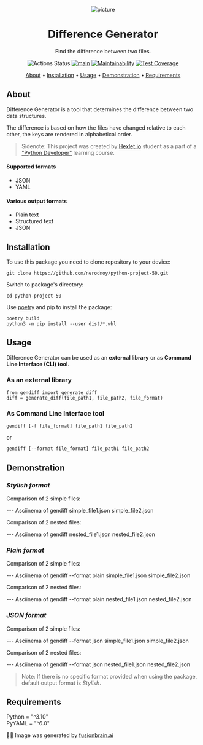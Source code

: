 <div align="center">

![picture](https://i.imgur.com/M5KnPIo.png)

<h1>Difference Generator</h1>

Find the difference between two files.

![Actions Status](https://github.com/nerodnoy/python-project-50/workflows/hexlet-check/badge.svg)  [![main](https://github.com/nerodnoy/python-project-50/actions/workflows/main.yml/badge.svg)](https://github.com/nerodnoy/python-project-50/actions/workflows/main.yml) [![Maintainability](https://api.codeclimate.com/v1/badges/0e19e094594cd2be67e5/maintainability)](https://codeclimate.com/github/nerodnoy/python-project-50/maintainability) [![Test Coverage](https://api.codeclimate.com/v1/badges/0e19e094594cd2be67e5/test_coverage)](https://codeclimate.com/github/nerodnoy/python-project-50/test_coverage)

<a href="#about">About</a> •
<a href="#installation">Installation</a> •
<a href="#usage">Usage</a> •
<a href="#demonstration">Demonstration</a> •
<a href="#requirements">Requirements</a>

</div>

## About

Difference Generator is a tool that determines the difference between two data structures.

The difference is based on how the files have changed relative to each other, the keys are rendered in alphabetical
order.

> Sidenote: This project was created by [Hexlet.io](https://hexlet.io) student as a part of
> a ["Python Developer"](https://ru.hexlet.io/programs/python) learning course.

#### Supported formats

- JSON
- YAML

#### Various output formats

- Plain text
- Structured text
- JSON

## Installation

To use this package you need to clone repository to your device:

    git clone https://github.com/nerodnoy/python-project-50.git

Switch to package's directory:

    cd python-project-50

Use [poetry](https://python-poetry.org/docs/) and pip to install the package:

    poetry build  
    python3 -m pip install --user dist/*.whl

## Usage

Difference Generator can be used as an **external library** or as **Command Line Interface (CLI) tool**.

### As an external library

    from gendiff import generate_diff  
    diff = generate_diff(file_path1, file_path2, file_format)

### As Command Line Interface tool

    gendiff [-f file_format] file_path1 file_path2

or

    gendiff [--format file_format] file_path1 file_path2

## Demonstration

### *Stylish format*

Comparison of 2 simple files:

--- Asciinema of gendiff simple_file1.json simple_file2.json

Comparison of 2 nested files:

--- Asciinema of gendiff nested_file1.json nested_file2.json

### *Plain format*

Comparison of 2 simple files:

--- Asciinema of gendiff --format plain simple_file1.json simple_file2.json

Comparison of 2 nested files:

--- Asciinema of gendiff --format plain nested_file1.json nested_file2.json

### *JSON format*

Comparison of 2 simple files:

--- Asciinema of gendiff --format json simple_file1.json simple_file2.json

Comparison of 2 nested files:

--- Asciinema of gendiff --format json nested_file1.json nested_file2.json

> Note: If there is no specific format provided when using the package, default output format is *Stylish*.

## Requirements

Python = "^3.10"  
PyYAML = "^6.0"

👨‍🎨 Image was generated by [fusionbrain.ai](https://fusionbrain.ai/en/)